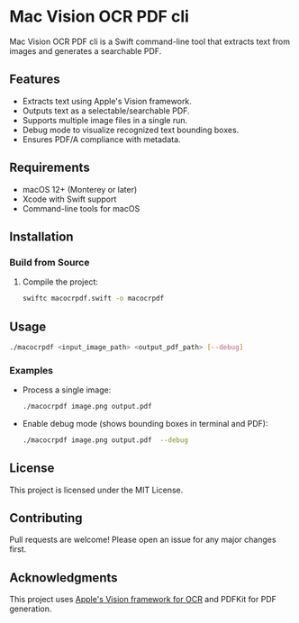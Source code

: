 # Mac Vision OCR PDF cli

Mac Vision OCR PDF cli is a Swift command-line tool that extracts text from images and generates a searchable PDF.

## Features
- Extracts text using Apple's Vision framework.
- Outputs text as a selectable/searchable PDF.
- Supports multiple image files in a single run.
- Debug mode to visualize recognized text bounding boxes.
- Ensures PDF/A compliance with metadata.

## Requirements
- macOS 12+ (Monterey or later)
- Xcode with Swift support
- Command-line tools for macOS

## Installation
### Build from Source
1. Compile the project:
   ```sh
   swiftc macocrpdf.swift -o macocrpdf 
   ```

## Usage
```sh
./macocrpdf <input_image_path> <output_pdf_path> [--debug]
```

### Examples
- Process a single image:
  ```sh
  ./macocrpdf image.png output.pdf
  ```
- Enable debug mode (shows bounding boxes in terminal and PDF):
  ```sh
  ./macocrpdf image.png output.pdf  --debug
  ```

## License
This project is licensed under the MIT License.

## Contributing
Pull requests are welcome! Please open an issue for any major changes first.

## Acknowledgments
This project uses [Apple's Vision framework for OCR](https://developer.apple.com/documentation/vision/locating-and-displaying-recognized-text) and PDFKit for PDF generation.

